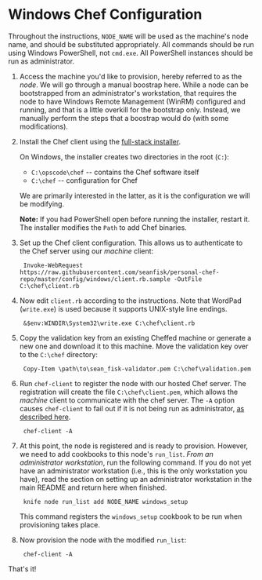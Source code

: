 # Windows Chef Configuration

Throughout the instructions, `NODE_NAME` will be used as the machine's node name, and should be substituted appropriately. All commands should be run using Windows PowerShell, not `cmd.exe`. All PowerShell instances should be run as administrator.

1. Access the machine you'd like to provision, hereby referred to as the *node*. We will go through a manual boostrap here. While a node can be bootstrapped from an administrator's workstation, that requires the node to have Windows Remote Management (WinRM) configured and running, and that is a little overkill for the bootstrap only. Instead, we manually perform the steps that a boostrap would do (with some modifications).

1. Install the Chef client using the [full-stack installer](https://www.chef.io/download-chef-client/).

    On Windows, the installer creates two directories in the root (`C:`):

    * `C:\opscode\chef` -- contains the Chef software itself
    * `C:\chef` -- configuration for Chef

    We are primarily interested in the latter, as it is the configuration we will be modifying.

    **Note:** If you had PowerShell open before running the installer, restart it. The installer modifies the `Path` to add Chef binaries.

1. Set up the Chef client configuration. This allows us to authenticate to the Chef server using our *machine* client:

        Invoke-WebRequest https://raw.githubusercontent.com/seanfisk/personal-chef-repo/master/config/windows/client.rb.sample -OutFile C:\chef\client.rb

1. Now edit `client.rb` according to the instructions. Note that WordPad (`write.exe`) is used because it supports UNIX-style line endings.

        &$env:WINDIR\System32\write.exe C:\chef\client.rb

1. Copy the validation key from an existing Cheffed machine or generate a new one and download it to this machine. Move the validation key over to the `C:\chef` directory:

        Copy-Item \path\to\sean_fisk-validator.pem C:\chef\validation.pem

1. Run `chef-client` to register the node with our hosted Chef server. The registration will create the file `C:\chef\client.pem`, which allows the *machine* client to communicate with the chef server. The `-A` option causes `chef-client` to fail out if it is not being run as administrator, [as described here](https://docs.chef.io/ctl_chef_client.html#options).

        chef-client -A

1. At this point, the node is registered and is ready to provision. However, we need to add cookbooks to this node's `run_list`. *From an administrator workstation*, run the following command. If you do not yet have an administrator workstation (i.e., this is the only workstation you have), read the section on setting up an administrator workstation in the main README and return here when finished.

        knife node run_list add NODE_NAME windows_setup

    This command registers the `windows_setup` cookbook to be run when provisioning takes place.

1. Now provision the node with the modified `run_list`:

        chef-client -A

That's it!
